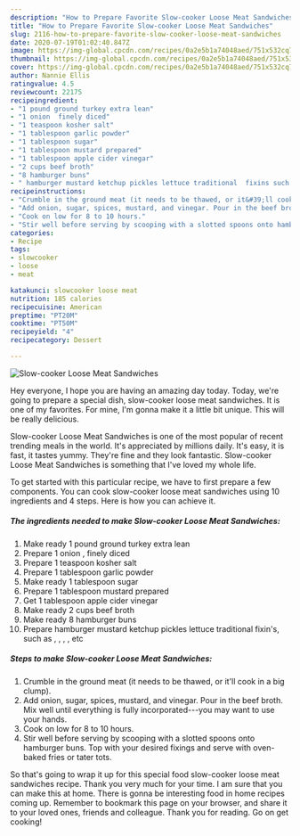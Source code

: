 ```yaml
---
description: "How to Prepare Favorite Slow-cooker Loose Meat Sandwiches"
title: "How to Prepare Favorite Slow-cooker Loose Meat Sandwiches"
slug: 2116-how-to-prepare-favorite-slow-cooker-loose-meat-sandwiches
date: 2020-07-19T01:02:40.847Z
image: https://img-global.cpcdn.com/recipes/0a2e5b1a74048aed/751x532cq70/slow-cooker-loose-meat-sandwiches-recipe-main-photo.jpg
thumbnail: https://img-global.cpcdn.com/recipes/0a2e5b1a74048aed/751x532cq70/slow-cooker-loose-meat-sandwiches-recipe-main-photo.jpg
cover: https://img-global.cpcdn.com/recipes/0a2e5b1a74048aed/751x532cq70/slow-cooker-loose-meat-sandwiches-recipe-main-photo.jpg
author: Nannie Ellis
ratingvalue: 4.5
reviewcount: 22175
recipeingredient:
- "1 pound ground turkey extra lean"
- "1 onion  finely diced"
- "1 teaspoon kosher salt"
- "1 tablespoon garlic powder"
- "1 tablespoon sugar"
- "1 tablespoon mustard prepared"
- "1 tablespoon apple cider vinegar"
- "2 cups beef broth"
- "8 hamburger buns"
- " hamburger mustard ketchup pickles lettuce traditional  fixins such as     etc"
recipeinstructions:
- "Crumble in the ground meat (it needs to be thawed, or it&#39;ll cook in a big clump)."
- "Add onion, sugar, spices, mustard, and vinegar. Pour in the beef broth. Mix well until everything is fully incorporated---you may want to use your hands."
- "Cook on low for 8 to 10 hours."
- "Stir well before serving by scooping with a slotted spoons onto hamburger buns. Top with your desired fixings and serve with oven-baked fries or tater tots."
categories:
- Recipe
tags:
- slowcooker
- loose
- meat

katakunci: slowcooker loose meat 
nutrition: 185 calories
recipecuisine: American
preptime: "PT20M"
cooktime: "PT50M"
recipeyield: "4"
recipecategory: Dessert

---
```



![Slow-cooker Loose Meat Sandwiches](https://img-global.cpcdn.com/recipes/0a2e5b1a74048aed/751x532cq70/slow-cooker-loose-meat-sandwiches-recipe-main-photo.jpg)

Hey everyone, I hope you are having an amazing day today. Today, we're going to prepare a special dish, slow-cooker loose meat sandwiches. It is one of my favorites. For mine, I'm gonna make it a little bit unique. This will be really delicious.

Slow-cooker Loose Meat Sandwiches is one of the most popular of recent trending meals in the world. It's appreciated by millions daily. It's easy, it is fast, it tastes yummy. They're fine and they look fantastic. Slow-cooker Loose Meat Sandwiches is something that I've loved my whole life.




To get started with this particular recipe, we have to first prepare a few components. You can cook slow-cooker loose meat sandwiches using 10 ingredients and 4 steps. Here is how you can achieve it.

<!--inarticleads1-->

##### The ingredients needed to make Slow-cooker Loose Meat Sandwiches:

1. Make ready 1 pound ground turkey extra lean
1. Prepare 1 onion , finely diced
1. Prepare 1 teaspoon kosher salt
1. Prepare 1 tablespoon garlic powder
1. Make ready 1 tablespoon sugar
1. Prepare 1 tablespoon mustard prepared
1. Get 1 tablespoon apple cider vinegar
1. Make ready 2 cups beef broth
1. Make ready 8 hamburger buns
1. Prepare  hamburger mustard ketchup pickles lettuce traditional  fixin&#39;s, such as , , , , etc




<!--inarticleads2-->

##### Steps to make Slow-cooker Loose Meat Sandwiches:

1. Crumble in the ground meat (it needs to be thawed, or it&#39;ll cook in a big clump).
1. Add onion, sugar, spices, mustard, and vinegar. Pour in the beef broth. Mix well until everything is fully incorporated---you may want to use your hands.
1. Cook on low for 8 to 10 hours.
1. Stir well before serving by scooping with a slotted spoons onto hamburger buns. Top with your desired fixings and serve with oven-baked fries or tater tots.




So that's going to wrap it up for this special food slow-cooker loose meat sandwiches recipe. Thank you very much for your time. I am sure that you can make this at home. There is gonna be interesting food in home recipes coming up. Remember to bookmark this page on your browser, and share it to your loved ones, friends and colleague. Thank you for reading. Go on get cooking!
